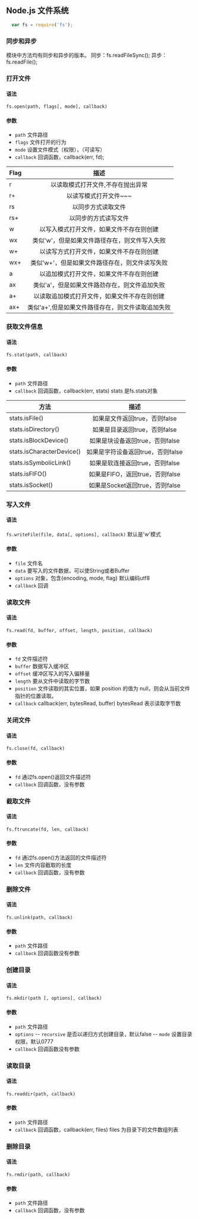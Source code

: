 ## Node.js 文件系统
```javascript
  var fs = require('fs');
```

### 同步和异步
模块中方法均有同步和异步的版本。
同步：fs.readFileSync();
异步：fs.readFile();

### 打开文件
#### 语法
`fs.open(path, flags[, mode], callback)`
#### 参数
- `path` 文件路径
- `flags` 文件打开的行为
- `mode` 设置文件模式（权限），（可读写）
- `callback` 回调函数，callback(err, fd);

Flag|描述
---|:----------------------------------------:
r|以读取模式打开文件,不存在抛出异常
r+|以读写模式打开文件~~~
rs|以同步方式读取文件
rs+|以同步的方式读写文件
w|以写入模式打开文件，如果文件不存在则创建
wx|类似'w'，但是如果文件路径存在，则文件写入失败
w+|以读写方式打开文件，如果文件不存在则创建
wx+|类似'w+'，但是如果文件路径存在，则文件读写失败
a|以追加模式打开文件，如果文件不存在则创建
ax|类似'a'，但是如果文件路劲存在，则文件追加失败
a+|以读取追加模式打开文件，如果文件不存在则创建
ax+|类似'a+',但是如果文件路径存在，则文件读取追加失败

### 获取文件信息
#### 语法
`fs.stat(path, callback)`
#### 参数
- `path` 文件路径
- `callback` 回调函数，callback(err, stats) stats 是fs.stats对象

方法|描述
---|:-----------------------:
stats.isFile()|如果是文件返回true，否则false
stats.isDirectory()|如果是目录返回true，否则false
stats.isBlockDevice()|如果是块设备返回true，否则false
stats.isCharacterDevice()|如果是字符设备返回true，否则false
stats.isSymbolicLink()|如果是软连接返回true，否则false
stats.isFIFO()|如果是FIFO，返回true，否则false
stats.isSocket()|如果是Socket返回true，否则false

### 写入文件
#### 语法
`fs.writeFile(file, data[, options], callback)`
默认是'w'模式
#### 参数
- `file` 文件名
- `data` 要写入的文件数据，可以使String或者Buffer
- `options` 对象，包含{encoding, mode, flag} 默认编码utf8
- `callback` 回调

### 读取文件
#### 语法
`fs.read(fd, buffer, offset, length, position, callback)`
#### 参数
- `fd` 文件描述符
- `buffer` 数据写入缓冲区
- `offset` 缓冲区写入的写入偏移量
- `length` 要从文件中读取的字节数
- `position` 文件读取的其实位置，如果 position 的值为 null，则会从当前文件指针的位置读取。
- `callback` callback(err, bytesRead, buffer) bytesRead 表示读取字节数

### 关闭文件
#### 语法
`fs.close(fd, callback)`
#### 参数
- `fd` 通过fs.open()返回文件描述符
- `callback` 回调函数，没有参数

### 截取文件
#### 语法
`fs.ftruncate(fd, len, callback)`
#### 参数
- `fd` 通过fs.open()方法返回的文件描述符
- `len` 文件内容截取的长度
- `callback` 回调函数，没有参数

### 删除文件
#### 语法
`fs.unlink(path, callback)`
#### 参数
- `path` 文件路径
- `callback` 回调函数没有参数

### 创建目录
#### 语法
`fs.mkdir(path [, options], callback)`
#### 参数
- `path` 文件路径
- `options`
-- `recursive` 是否以递归方式创建目录，默认false
-- `mode` 设置目录权限，默认0777
- `callback` 回调函数没有参数

### 读取目录
#### 语法
`fs.readdir(path, callback)`
#### 参数
- `path` 文件路径
- `callback` 回调函数，callback(err, files) files 为目录下的文件数组列表

### 删除目录
#### 语法
`fs.rmdir(path, callback)`
#### 参数
- `path` 文件路径
- `callback` 回调函数，没有参数






